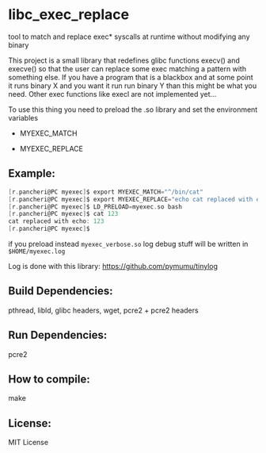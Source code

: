 # libc_exec_replace
tool to match and replace exec* syscalls at runtime without modifying any binary

This project is a small library that redefines glibc functions execv() and execve() so that the user can replace some exec matching a pattern with something else.
If you have a program that is a blackbox and at some point it runs binary X and you want it run run binary Y than this might be what you need.
Other exec functions like execl are not implemented yet...

To use this thing you need to preload the .so library
and set the environment variables

- MYEXEC_MATCH

- MYEXEC_REPLACE

## Example:

```C
[r.pancheri@PC myexec]$ export MYEXEC_MATCH="^/bin/cat"
[r.pancheri@PC myexec]$ export MYEXEC_REPLACE="echo cat replaced with echo: "
[r.pancheri@PC myexec]$ LD_PRELOAD=myexec.so bash
[r.pancheri@PC myexec]$ cat 123
cat replaced with echo: 123
[r.pancheri@PC myexec]$ 
```

if you preload instead `myexec_verbose.so` log debug stuff will be written in `$HOME/myexec.log`

Log is done with this library:
https://github.com/pymumu/tinylog

## Build Dependencies:

pthread, libld, glibc headers, wget, pcre2 + pcre2 headers

## Run Dependencies:

pcre2

## How to compile:

make

## License:

MIT License
